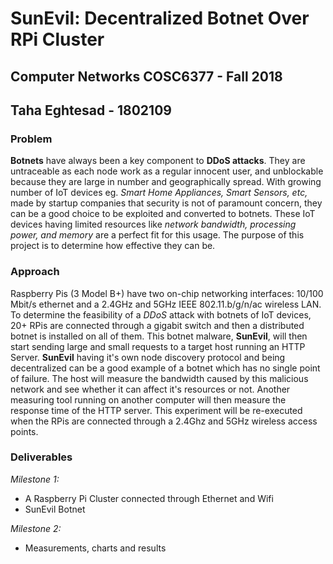 # SunEvil: Decentralized Botnet Over RPi Cluster #
## Computer Networks COSC6377 - Fall 2018 ##
## Taha Eghtesad - 1802109 ##

### Problem ###

**Botnets** have always been a key component to **DDoS attacks**. They are untraceable as each node work as a regular innocent user, and unblockable because they are large in number and geographically spread. With growing number of IoT devices eg. _Smart Home Appliances, Smart Sensors, etc,_ made by startup companies that security is not of paramount concern, they can be a good choice to be exploited and converted to botnets. These IoT devices having limited resources like _network bandwidth, processing power, and memory_ are a perfect fit for this usage. The purpose of this project is to determine how effective they can be.

### Approach ###

Raspberry Pis (3 Model B+) have two on-chip networking interfaces: 10/100 Mbit/s ethernet and a 2.4GHz and 5GHz IEEE 802.11.b/g/n/ac wireless LAN. To determine the feasibility of a _DDoS_ attack with botnets of IoT devices, 20+ RPis are connected through a gigabit switch and then a distributed botnet is installed on all of them. This botnet malware, **SunEvil**, will then start sending large and small requests to a target host running an HTTP Server. **SunEvil** having it's own node discovery protocol and being decentralized can be a good example of a botnet which has no single point of failure. The host will measure the bandwidth caused by this malicious network and see whether it can affect it's resources or not. Another measuring tool running on another computer will then measure the response time of the HTTP server. This experiment will be re-executed when the RPis are connected through a 2.4Ghz and 5GHz wireless access points.

### Deliverables ###

_Milestone 1:_
* A Raspberry Pi Cluster connected through Ethernet and Wifi
* SunEvil Botnet

_Milestone 2:_
* Measurements, charts and results